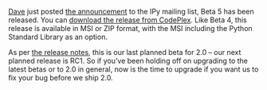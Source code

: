 [Dave](http://knowbody.livejournal.com/) just posted [the
announcement](http://lists.ironpython.com/pipermail/users-ironpython.com/2008-September/008424.html)
to the IPy mailing list, Beta 5 has been released. You can [download the
release from
CodePlex](http://www.codeplex.com/IronPython/Release/ProjectReleases.aspx?ReleaseId=15625).
Like Beta 4, this release is available in MSI or ZIP format, with the
MSI including the Python Standard Library as an option.

As per [the release
notes](http://www.codeplex.com/IronPython/Wiki/View.aspx?title=v2.0%20Beta%205%20Release%20Notes&referringTitle=Home),
this is our last planned beta for 2.0 – our next planned release is RC1.
So if you’ve been holding off on upgrading to the latest betas or to 2.0
in general, now is the time to upgrade if you want us to fix your bug
before we ship 2.0.

